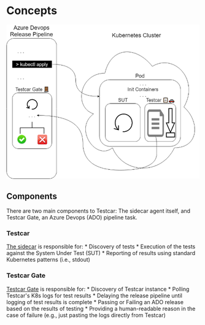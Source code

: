 # Concepts
![Testcar design diagram](testcar_design.png)
## Components
There are two main components to Testcar: The sidecar agent itself, and Testcar Gate, an Azure Devops (ADO) pipeline task.
### Testcar
[The sidecar](AGENT.md) is responsible for:
	* Discovery of tests
	* Execution of the tests against the System Under Test (SUT)
	* Reporting of results using standard Kubernetes patterns (i.e., stdout)
### Testcar Gate
[Testcar Gate](GATE.md) is responsible for:
	* Discovery of Testcar instance
	* Polling Testcar's K8s logs for test results
	* Delaying the release pipeline until logging of test results is complete
	* Passing or Failing an ADO release based on the results of testing
	* Providing a human-readable reason in the case of failure (e.g., just pasting the logs directly from Testcar)